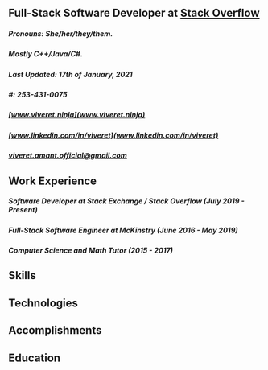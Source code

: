 ## Full-Stack Software Developer at [Stack Overflow](https://stackoverflow.com/)
##### Pronouns: She/her/they/them.
##### Mostly C++/Java/C#.

##### Last Updated: 17th of January, 2021
##### #: 253-431-0075
##### [www.viveret.ninja](www.viveret.ninja)
##### [www.linkedin.com/in/viveret](www.linkedin.com/in/viveret)
##### [viveret.amant.official@gmail.com](viveret.amant.official@gmail.com)

## Work Experience
##### Software Developer at Stack Exchange / Stack Overflow (July 2019 - Present)
##### Full-Stack Software Engineer at McKinstry (June 2016 - May 2019)
##### Computer Science and Math Tutor (2015 - 2017)

## Skills
## Technologies
## Accomplishments
## Education
<!--
**viveret/viveret** is a ✨ _special_ ✨ repository because its `README.md` (this file) appears on your GitHub profile.

Here are some ideas to get you started:

- 🔭 I’m currently working on ...
- 🌱 I’m currently learning ...
- 👯 I’m looking to collaborate on ...
- 🤔 I’m looking for help with ...
- 💬 Ask me about ...
- 📫 How to reach me: ...
- 😄 Pronouns: ...
- ⚡ Fun fact: ...
-->
